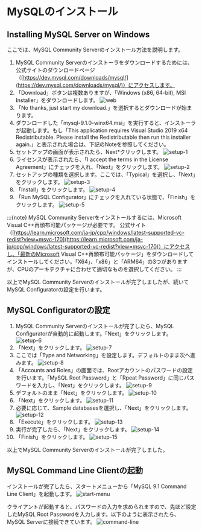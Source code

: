 # MySQLのインストール

## Installing MySQL Server on Windows

ここでは、MySQL Community Serverのインストール方法を説明します。

1. MySQL Community Serverのインストーラをダウンロードするためには、公式サイトのダウンロードページ（[https://dev.mysql.com/downloads/mysql/](https://dev.mysql.com/downloads/mysql/)）にアクセスします。
2. 「Download」ボタンは複数ありますが、「Windows (x86, 64-bit), MSI Installer」をダウンロードします。
![web](./images/mysql-install/web.png)
1. 「No thanks, just start my download.」を選択するとダウンロードが始まります。
2. ダウンロードした「mysql-9.1.0-winx64.msi」を実行すると、インストーラが起動します。もし「This application requires Visual Studio 2019 x64 Redistributable. Please install the Redistributable then run this installer again.」と表示された場合は、下記のNoteを参照してください。
3. セットアップの画面が表示されたら、Next*クリックします。
![setup-1](./images/mysql-install/setup-1.png)
1. ライセンスが表示されたら、「I accept the terms in the License Agreement」にチェックを入れ、「Next」をクリックします。
![setup-2](./images/mysql-install/setup-2.png)
1. セットアップの種類を選択します。ここでは、「Typical」を選択し、「Next」をクリックします。
![setup-3](./images/mysql-install/setup-3.png)
1. 「Install」をクリックします。
![setup-4](./images/mysql-install/setup-4.png)
1. 「Run MySQL Configurator」にチェックを入れている状態で、「Finish」をクリックします。
![setup-5](./images/mysql-install/setup-5.png)

:::{note}
MySQL Community Serverをインストールするには、Microsoft Visual C++再頒布可能パッケージが必要です。
公式サイト（[https://learn.microsoft.com/ja-jp/cpp/windows/latest-supported-vc-redist?view=msvc-170](https://learn.microsoft.com/ja-jp/cpp/windows/latest-supported-vc-redist?view=msvc-170)）にアクセスし、「最新のMicrosoft Visual C++再頒布可能パッケージ」をダウンロードしてインストールしてください。「X64」、「x86」と「ARM64」の3つがありますが、CPUのアーキテクチャに合わせて適切なものを選択してください。
:::

以上でMySQL Community Serverのインストールが完了しましたが、続いてMySQL Configuratorの設定を行います。

## MySQL Configuratorの設定

1. MySQL Community Serverのインストールが完了したら、MySQL Configuratorが自動的に起動します。「Next」をクリックします。
![setup-6](./images/mysql-install/setup-6.png)
1. 「Next」をクリックします。
![setup-7](./images/mysql-install/setup-7.png)
1. ここでは「Type and Networking」を設定します。デフォルトのまま次へ進みます。
![setup-8](./images/mysql-install/setup-8.png)
1. 「Accounts and Roles」の画面では、Rootアカウントのパスワードの設定を行います。「MySQL Root Password」と「Rpeat Password」に同じパスワードを入力し、「Next」をクリックします。
![setup-9](./images/mysql-install/setup-9.png)
1. デフォルトのまま「Next」をクリックします。
![setup-10](./images/mysql-install/setup-10.png)
1. 「Next」をクリックします。
![setup-11](./images/mysql-install/setup-11.png)
1. 必要に応じて、Sample databasesを選択し、「Next」をクリックします。
![setup-12](./images/mysql-install/setup-12.png)
1. 「Execute」をクリックします。
![setup-13](./images/mysql-install/setup-13.png)
1. 実行が完了したら、「Next」をクリックします。
![setup-14](./images/mysql-install/setup-14.png)
1. 「Finish」をクリックします。
![setup-15](./images/mysql-install/setup-15.png)

以上でMySQL Community Serverのインストールが完了しました。

## MySQL Command Line Clientの起動

インストールが完了したら、スタートメニューから「MySQL 9.1 Command Line Client」を起動します。
![start-menu](./images/mysql-install/start-menu.png)

クライアントが起動すると、パスワードの入力を求められますので、先ほど設定したMySQL Root Passwordを入力します。以下のように表示されたら、MySQL Serverに接続できています。
![command-line](./images/mysql-install/command-line.png)


<!-- ## Mac

### Macに利用されているCPUアーキテクチャを確認する

1. Spotlightを開く（`Command + Space`を押す）
2. "ターミナル"と入力してEnterを押す
3. ターミナルで次のコマンドを実行する:

```bash
uname -m
```

- `arm64`が表示された場合、ARMアーキテクチャを利用しています。
- `x86_64`が表示された場合、Intelアーキテクチャを利用しています。

### MySQL Community Serverのインストール

1. [こちら](https://dev.mysql.com/downloads/)のページからMySQL Community Serverにアクセスします。
2. CPUアーキテクチャに合わせてDMGファイルをダウンロードします。
3. "No thanks, just start my download."をクリックします。
4. ダウンロードしたDMGファイルを実行し、インストールを開始します。
5. "Please enter the password for root user"と表示されたら、rootユーザの**パスワード**を入力します。

Step 5で入力したパスワードは、MySQLのrootユーザのパスワードです。このパスワードは忘れないようにしてください。

### MySQL Shellのインストール

1. [こちら](https://dev.mysql.com/downloads/)のページからMySQL Shellにアクセスします。
2. CPUアーキテクチャに合わせてDMGファイルをダウンロードします。
3. "No thanks, just start my download."をクリックします。
4. ダウンロードしたDMGファイルを実行し、インストールを開始します。 -->

<!-- 
### MySQL Community Serverのインストール

### MySQL Shellのインストール

## Visual Studio Codeのインストール

1. [こちら](https://code.visualstudio.com/)のページからVisual Studio Codeにアクセスします。
2. "Download for Mac"または"Download for Windows"をクリックします。
3. ダウンロードしたファイルを実行し、インストールを開始します。

## MySQL Shell for VS Codeのインストール

1. Visual Studio Codeを開きます。
2. Extensionsを開きます。
   - Mac: `Command + Shift + X`
   - Windows: `Ctrl + Shift + X`
3. "MySQL Shell for VS Code"を検索し、インストールします。
4. インストールが完了したら、"Next"をクリックし、インストールの認証を行います。
5. "Reload VS Code Window"をクリックし、Visual Studio Codeを再起動します。



